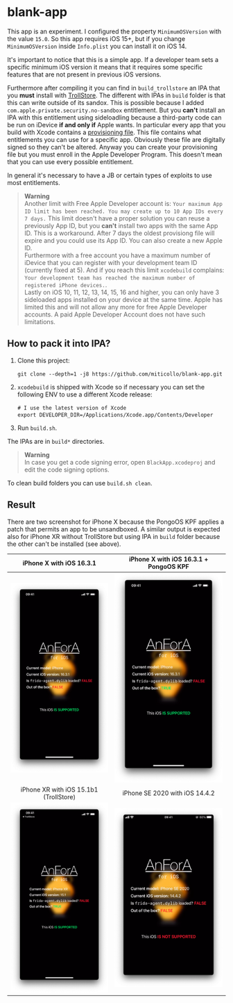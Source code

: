# blank-app

This app is an experiment. 
I configured the property `MinimumOSVersion` with the value `15.0`. So this app requires iOS 15+, but if you change `MinimumOSVersion` inside `Info.plist` you can install it on iOS 14.

It's important to notice that this is a simple app. 
If a developer team sets a specific minimum iOS version it means that it requires some specific features that are not present in previous iOS versions.

Furthermore after compiling it you can find in `build_trollstore` an IPA that you **must** install with [TrollStore](https://github.com/opa334/TrollStore). 
The different with IPAs in `build` folder is that this can write outside of its sandox.
This is possible because I added `com.apple.private.security.no-sandbox` entitlement. 
But you **can't** install an IPA with this entitlement using sideloadling because a third-party code can be run on iDevice **if and only if** Apple wants.
In particular every app that you build with Xcode contains a [provisioning file](https://developer.apple.com/documentation/technotes/tn3125-inside-code-signing-provisioning-profiles).
This file contains what entitlements you can use for a specific app.
Obviously these file are digitally signed so they can't be altered.
Anyway you can create your provisioning file but you must enroll in the Apple Developer Program.
This doesn't mean that you can use every possible entitlement.

<span><!-- https://discord.com/channels/779134930265309195/944462595996405810/1087048714524315728 --></span>
In general it's necessary to have a JB or certain types of exploits to use most entitlements.

> **Warning**<br>
> <span><!-- https://sideloadly.io/#faq --></span>
> Another limit with Free Apple Developer account is: `Your maximum App ID limit has been reached. You may create up to 10 App IDs every 7 days.`
> This limit doesn't have a proper solution you can reuse a previously App ID, but you  **can't** install two apps with the same App ID.
> This is a workaround.
> After 7 days the oldest provisiong file will expire and you could use its App ID.
> You can also create a new Apple ID.<br/>
> Furthermore with a free account you have a maximum number of iDevice that you can register with your development team ID (currently fixed at 5).
> And if you reach this limit `xcodebuild` complains: `Your development team has reached the maximum number of registered iPhone devices.`.<br/>
> Lastly on iOS 10, 11, 12, 13, 14, 15, 16 and higher, you can only have 3 sideloaded apps installed on your device at the same time. 
> Apple has limited this and will not allow any more for free Apple Developer accounts. 
> A paid Apple Developer Account does not have such limitations.

## How to pack it into IPA?

1. Clone this project:
   ```shell
   git clone --depth=1 -j8 https://github.com/miticollo/blank-app.git
   ```
2. `xcodebuild` is shipped with Xcode so if necessary you can set the following ENV to use a different Xcode release:
   ```shell
   # I use the latest version of Xcode
   export DEVELOPER_DIR=/Applications/Xcode.app/Contents/Developer
   ```
3. Run `build.sh`.

The IPAs are in `build*` directories.

> **Warning**<br/>
> In case you get a code signing error, open `BlackApp.xcodeproj` and edit the code signing options.

To clean build folders you can use `build.sh clean`.

## Result

There are two screenshot for iPhone X because the PongoOS KPF applies a patch that permits an app to be unsandboxed.
A similar output is expected also for iPhone XR without TrollStore but using IPA in `build` folder because the other can't be installed (see above).

iPhone X with iOS 16.3.1               |  iPhone X with iOS 16.3.1 + PongoOS KPF
:-------------------------------------:|:-----------------------------------------:
![iPhoneX](./screenshot/iphonex.png)   |  ![iPhoneXJB](./screenshot/iphonexjb.png)
iPhone XR with iOS 15.1b1 (TrollStore) |  iPhone SE 2020 with iOS 14.4.2 
![iPhoneXR](./screenshot/iphonexr.png) |  ![iPhoneSE](./screenshot/iphonese.png)
